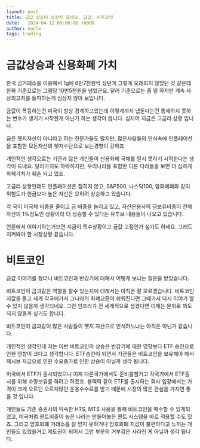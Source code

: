 ```yaml
---
layout: post
title: 금값 상승이 심상치 않네요. 금값, 비트코인
date:   2024-04-12 09:00:00 +0000
author: macle
tags: trading
---
```


# 금값상승과 신용화폐 가치
한국 금거래소를 이용해서 1g에 6만7천원씩 샀던게 그렇게 오래되지 않았던 것 같은데 한화 기준으로는 그램당 10만5천원을 넘었군요. 달러 기준으로는 좀 덜 하지만 계속 사상최고치를 돌파하는게 심상치 않아 보입니다.

금값이 폭등하는건 미국이 항상 경계하고있는데 이렇게까지 냅둔다는건 통제하지 못하는 변수가 생기기 시작한게 아닌가 하는 생각이 듭니다. 심지어 지금은 고금리 상황 입니다.

금은 헷지자산이 아니라고 하는 전문가들도 많지만, 많은사람들의 인식속에 인플레이션을 포함한 모든자산의 헷지수단으로 보는경향이 강하죠

개인적인 생각으로는 기관과 많은 개인들이 신용화폐 국채를 믿지 못하기 시작한다는 생각이 드네요. 달러가치도 하락하지만, 우리나라를 포함한 다른 다라들을 보면 더 심하게 화폐가치가 훼손 되고 있죠.

고금리 상황인데도 인플레이션은 잡히지 않고, S&P500, 나스닥100, 암화혜폐와 같이 위험도가 현금보다 높은 자산은 오히려 상승하고 있습니다.

각 국이 미국채 비중을 줄이고 금 비중을 늘리고 있고, 자산운용사의 금보유비중이 전체자산의 1%정도인 상황이라 더 상승할 수 있다는 유투브 내용들이 나오고 있습니다.

언론에서 이야기하는거보면 지금이 특수상황이고 금값 고점인가 싶기도 하네요. 그래도 지켜봐야 할 시장상황 같습니다.

# 비트코인

금값 이야기를 했더니 비트코인과 반감기에 대해서 어떻게 보냐는 질문을 받았습니다. 

비트코인이 금과같은 역할을 할수 있는지에 대해서는 아직은 잘 모르겠습니다. 비트코인 지값을 들고 세계 각국에가서 그나라의 화폐교환이 쉬워진다면 그때가서 다시 이야기 할 수 있지 않을까 생각되네요. 그런 인프라가 전 세계적으로 생겼다면 이제는 문화로 봐도 되지 않을까 싶기도 합니다.

비트코인이 금과같이 많은 사람들이 헷지 자산으로 인식하느냐는 아직은 아닌거 같습니다.

개인적인 생각인데 저는 이번 비트코인의 상승은 반감기에 대한 영향보다 ETF 승인으로 인한 영향이 크다고 생각합니다. ETF승인이 되면서 기관들은 비트코인을 보유해야 해서 패시브 자금으로 인한 수요증가로 인한 상승이 아닐까 생각 됩니다. 

미국에서 ETF가 출시되었으니 이제 다른국가에서도 준비를할거고 각국가에서 ETF출시를 위해 수량보유를 하려고 하겠죠. 블랙락 같이 ETF를 출시하는 회사 입장에서는 가격이 크게 오르던 오르지않던 운용수수료를 받기 때문에 시장의 많은 관심을 가지면 좋을 것 입니다.

개인들도 기존 증권사의 익숙한 HTS, MTS 사용을 통해 비트코인을 매수할 수 있게되었고, 미국처럼 퀀트비중이 높은 나라는 만들어놓은 퀀트 시스템을 바로 적용할 수도 있죠. 그리고 암호화폐 거래소를 잘 믿지 못하거나 암호화폐 지값이 불편하다고 느끼는 개인들도 있었을거고 제도권이 되어서 그런 부분의 거부감은 사라진 게 아닐까 생각 됩니다. 
